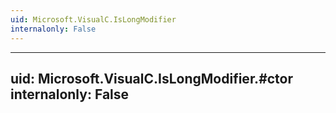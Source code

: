 ```yaml
---
uid: Microsoft.VisualC.IsLongModifier
internalonly: False
---
```


---
uid: Microsoft.VisualC.IsLongModifier.#ctor
internalonly: False
---
